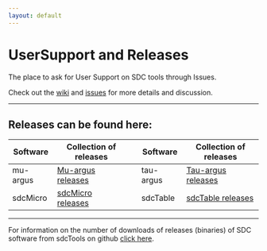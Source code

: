 ```yaml
---
layout: default
---
```

# UserSupport and Releases
The place to ask for User Support on SDC tools through Issues.

Check out the [wiki](https://github.com/sdcTools/UserSupport/wiki) and [issues](https://github.com/sdcTools/UserSupport/issues) for more details and discussion.

* * *

## Releases can be found here:

| Software | Collection of releases |    | Software | Collection of releases |
| --- | --- | --- | --- | --- | 
| mu-argus | [Mu-argus releases](https://github.com/sdcTools/muargus/releases) | | tau-argus | [Tau-argus releases](https://github.com/sdcTools/tauargus/releases) |
| sdcMicro | [sdcMicro releases](https://github.com/sdcTools/sdcMicro/releases) | | sdcTable | [sdcTable releases](https://github.com/sdcTools/sdcTable/releases) |

* * *

For information on the number of downloads of releases (binaries) of SDC software from sdcTools on github
[click here](./ReleaseStatistics.html).
